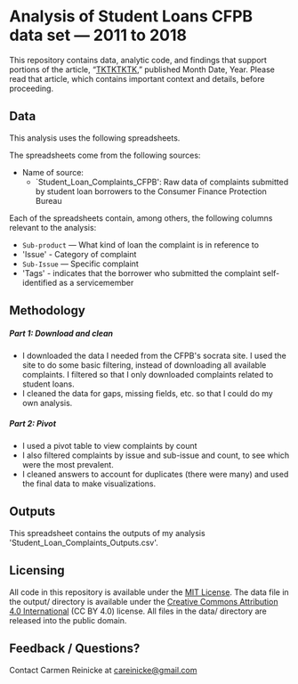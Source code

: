 # Analysis of Student Loans CFPB data set — 2011 to 2018

This repository contains data, analytic code, and findings that support portions of the article, “[TKTKTKTK](https://www.google.com),” published Month Date, Year. Please read that article, which contains important context and details, before proceeding.

## Data

This analysis uses the following spreadsheets.

The spreadsheets come from the following sources:

- Name of source:
  - `Student_Loan_Complaints_CFPB': Raw data of complaints submitted by student loan borrowers to the Consumer Finance Protection Bureau

Each of the spreadsheets contain, among others, the following columns relevant to the analysis:

- `Sub-product` — What kind of loan the complaint is in reference to
- 'Issue' - Category of complaint 
- `Sub-Issue` — Specific complaint
- 'Tags' - indicates that the borrower who submitted the complaint self-identified as a servicemember 


## Methodology

##### Part 1: Download and clean 

- I downloaded the data I needed from the CFPB's socrata site. I used the site to do some basic filtering, instead of downloading all available complaints. I filtered so that I only downloaded complaints related to student loans. 
- I cleaned the data for gaps, missing fields, etc. so that I could do my own analysis.


##### Part 2: Pivot

- I used a pivot table to view complaints by count
- I also filtered complaints by issue and sub-issue and count, to see which were the most prevalent. 
- I cleaned answers to account for duplicates (there were many) and used the final data to make visualizations. 


## Outputs

This spreadsheet contains the outputs of my analysis 'Student_Loan_Complaints_Outputs.csv'.

## Licensing

All code in this repository is available under the [MIT License](https://opensource.org/licenses/MIT). The data file in the output/ directory is available under the [Creative Commons Attribution 4.0 International](https://creativecommons.org/licenses/by/4.0/) (CC BY 4.0) license. All files in the data/ directory are released into the public domain.

## Feedback / Questions?

Contact Carmen Reinicke at careinicke@gmail.com 
